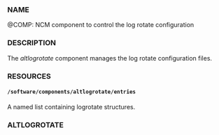### NAME

@COMP: NCM component to control the log rotate configuration

### DESCRIPTION

The _altlogrotate_ component manages the log rotate configuration files.

### RESOURCES

#### `/software/components/altlogrotate/entries`

A named list containing logrotate structures.

### ALTLOGROTATE
